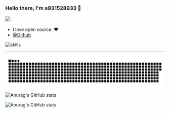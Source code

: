### Hello there, I'm a931528933 👋
![](https://komarev.com/ghpvc/?a931528933)
- I love open source. ❤️
-  [@Github](https://github.com/a931528933)

![skills](https://skillicons.dev/icons?perline=14&i=astro,bash,devto,discord,docker,electron,git,github,githubactions,go,html,idea,java,js,linux,md,mysql,netlify,nextjs,nginx,nodejs,ps,planetscale,postman,py,pytorch,qt,react,redis,ros,rust,sqlite,stackoverflow,solidjs,svg,tailwind,tauri,threejs,twitter,ts,vercel,vite,vscode,vue,workers,zig)

---

[![](https://raw.githubusercontent.com/a931528933/a931528933/main/out/github-contribution-grid-snake.svg)](https://github.com/a931528933)
![Anurag's GitHub stats](https://github-readme-stats.vercel.app/api/top-langs/?username=a931528933&show_icons=true&theme=radical)

![Anurag's GitHub stats](https://github-readme-stats.vercel.app/api?username=a931528933&show_icons=true&theme=radical)
